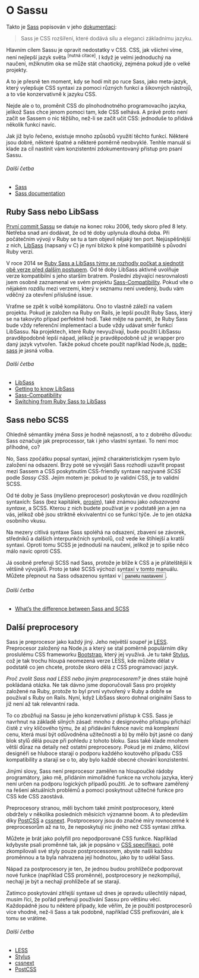 
# O Sassu

Takto je [Sass](http://sass-lang.com) popisován v jeho [dokumentaci](http://sass-lang.com/documentation/file.SASS_REFERENCE.html):

> Sass je CSS rozšíření, které dodává sílu a eleganci základnímu jazyku.

Hlavním cílem Sassu je opravit nedostatky v CSS. CSS, jak všichni víme, není nejlepší jazyk světa <sup>[nutná citace]</sup>. I když je velmi jednoduchý na naučení, mžiknutím oka se může stát chaotický, zejména pokud jde o velké projekty.

A to je přesně ten moment, kdy se hodí mít po ruce Sass, jako meta-jazyk, který vylepšuje CSS syntaxi za pomoci různých funkcí a šikovných nástrojů, a to vše konzervativně k jazyku CSS.

Nejde ale o to, proměnit CSS do plnohodnotného programovacího jazyka, jelikož Sass chce jenom pomoci tam, kde CSS selhává. A právě proto není začít se Sassem o nic těžšího, než-li se začít učit CSS: jednoduše to přidává několik funkcí navíc.

Jak již bylo řečeno, existuje mnoho způsobů využití těchto funkcí. Některé jsou dobré, některé špatné a některé poměrně neobvyklé. Tenhle manuál si klade za cíl nastínit vám konzistentní zdokumentovaný přístup pro psaní Sassu.

###### Další četba

* [Sass](http://sass-lang.com)
* [Sass documentation](http://sass-lang.com/documentation/file.SASS_REFERENCE.html)

## Ruby Sass nebo LibSass

[První commit Sassu](https://github.com/hcatlin/sass/commit/fa5048ba405619273e474a50400c7243fbff54fe) se datuje na konec roku 2006, tedy skoro před 8 lety. Netřeba snad ani dodávat, že od té doby uplynula dlouhá doba. Při počátečním vývoji v Ruby se tu a tam objevil nějaký ten port. Nejúspěšnější z nich, [LibSass](https://github.com/sass/libsass) (napsaný v C) je nyní blízko k plné kompatibilitě s původní Ruby verzí.

V roce 2014 se [Ruby Sass a LibSass týmy se rozhodly počkat a sjednotit obě verze před dalším postupem](https://github.com/sass/libsass/wiki/The-LibSass-Compatibility-Plan). Od té doby LibSass aktivně uvolňuje verze kompatibilní s jeho starším bratrem. Poslední zbývající nesrovnalosti jsem osobně zaznamenal ve svém projektu [Sass-Compatibility](http://sass-compatibility.github.io). Pokud víte o nějakém rozdílu mezi verzemi, který v seznamu není uvedený, budu vám vděčný za otevření příslušné issue.

Vraťme se zpět k volbě kompilátoru. Ono to vlastně záleží na vašem projektu. Pokud je založen na Ruby on Rails, je lepší použít Ruby Sass, který se na takovýto případ perfektně hodí. Také mějte na paměti, že Ruby Sass bude vždy referenční implementací a bude vždy udávat směr funkcí LibSassu.
Na projektech, které Ruby nevyužívají, bude použití LibSassu pravděpodobně lepší nápad, jelikož je pravděpodobně už je wrapper pro daný jazyk vytvořen. Takže pokud chcete použít například Node.js, [node-sass](https://github.com/sass/node-sass) je jasná volba.

###### Další četba

* [LibSass](https://github.com/sass/libsass)
* [Getting to know LibSass](http://webdesign.tutsplus.com/articles/getting-to-know-libsass--cms-23114)
* [Sass-Compatibility](http://sass-compatibility.github.io)
* [Switching from Ruby Sass to LibSass](http://www.sitepoint.com/switching-ruby-sass-libsass/)

## Sass nebo SCSS

Ohledně sémantiky jména *Sass* je hodně nejasností, a to z dobrého důvodu: Sass označuje jak preprocessor, tak i jeho vlastní syntaxi. To není moc příhodné, co?

No, Sass zpočátku popsal syntaxi, jejímž charakteristickým rysem bylo založení na odsazení. Brzy poté se vývojáři Sass rozhodli uzavřít propast mezi Sassem a CSS poskytnutím CSS-friendly syntaxe nazývané *SCSS* podle *Sassy CSS*. Jejím motem je: pokud to je validní CSS, je to validní SCSS.

Od té doby je Sass (myšleno preprocesor) poskytován ve dvou rozdílných syntaxích: Sass (bez kapitálek, [prosím](http://sassnotsass.com)), také známou jako *odsazovaná syntaxe*, a SCSS. Kterou z nich budete používat je v podstatě jen a jen na vás, jelikož obě jsou striktně ekvivalentní co se funkcí týče. Je to jen otázka osobního vkusu.

Na mezery citlivá syntaxe Sass spoléhá na odsazení, zbavení se závorek, středníků a dalších interpunkčních symbolů, což vede ke štíhlejší a kratší syntaxi. Oproti tomu SCSS je jednoduší na naučení, jelikož je to spíše něco málo navíc oproti CSS.

Já osobně preferuji SCSS nad Sass, protože je blíže k CSS a je přátelštější k většině vývojářů. Proto je také SCSS výchozí syntaxí v tomto manuálu. Můžete přepnout na Sass odsazenou syntaxi v <button data-toggle="aside" class="link-like" role="button" type="button">panelu nastavení</button>.

###### Další četba

* [What’s the difference between Sass and SCSS](http://www.sitepoint.com/whats-difference-sass-scss/)

## Další preprocesory

Sass je preprocesor jako každý jiný. Jeho největší soupeř je [LESS](http://lesscss.org/). Preprocesor založený na Node.js a který se stal poměrně populárním díky proslulému CSS frameworku [Bootstrap](http://getbootstrap.com/), který jej využívá. Je tu také [Stylus](http://learnboost.github.io/stylus/), což je tak trochu hloupá neomezená verze LESS, kde můžete dělat v podstatě co jen chcete, protože skoro dělá z CSS programovací jazyk.

*Proč zvolit Sass nad LESS nebo jiným preprocesorem?* je dnes stále hojně pokládaná otázka. Ne tak dávno jsme doporučovali Sass pro projekty založené na Ruby, protože to byl první vytvořený v Ruby a dobře se používal s Ruby on Rails. Nyní, když LibSass skoro dohnal originální Sass to již není až tak relevantní rada.

To co zbožňuji na Sassu je jeho konzervativní přístup k CSS. Sass je navrhnut na základě silných zásad: mnoho z designového přístupu přichází čistě z víry klíčového týmu, že a) přidávání fuknce navíc má komplexní cenu, která musí být odůvodněna užitečností a b) by mělo být jasné co daný blok stylů dělá pouze při pohledu z tohoto bloku. Sass také klade mnohem větší důraz na detaily než ostatní preprocesory. Pokud je mi známo, klíčoví designéři se hluboce starají o podporu každého koutového případu CSS kompatibility a starají se o to, aby bylo každé obecné chování konzistentní.

Jinými slovy, Sass není preprocesor zaměřen na hloupoučké rádoby programátory, jako mě, přidáním mimořádné funkce na vrcholu jazyka, který není určen na podporu logických případů použití. Je to software zaměřený na řešení aktuálních problémů a pomoci poskytnout užitečné funkce pro CSS kde CSS zaostává.

Preprocesory stranou, měli bychom také zmínit postprocesory, které obdržely v několika posledních měsících významné boom. A to především díky [PostCSS](https://github.com/postcss/postcss) a [cssnext](https://cssnext.github.io/). Postprocesory jsou do značné míry rovnocenné k preprocesorům až na to, že neposkytují nic jiného než CSS syntaxi zítřka.

Můžete je brát jako polyfill pro nepodporované CSS funkce. Například kdybyste psali proměnné tak, jak je popsáno v [CSS specifikaci](http://dev.w3.org/csswg/css-variables/), poté zkompilovali své styly pouze postprocessorem, abyste našli každou proměnnou a ta byla nahrazena její hodnotou, jako by to udělal Sass.

Nápad za postprocesory je ten, že jednou budou prohlížeče podporovat nové funkce (například CSS proměnné), postprocesory je nezkompilují, nechají je být a nechají prohlížeče ať se starají.

Zatímco poskytování zítřejší syntaxe už dnes je opravdu ušlechtilý nápad, musím říci, že pořád preferuji používání Sassu pro většinu věcí. Každopádně jsou tu některé případy, kde věřím, že je použití postprocesorů více vhodné, než-li Sass a tak podobně, například CSS prefixování, ale k tomu se vrátíme.

###### Další četba

* [LESS](http://lesscss.org/)
* [Stylus](http://learnboost.github.io/stylus/)
* [cssnext](https://cssnext.github.io/)
* [PostCSS](https://github.com/postcss/postcss)
